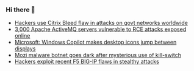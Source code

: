### Hi there 👋

<!--START_SECTION:feed-->
* [Hackers use Citrix Bleed flaw in attacks on govt networks worldwide](https://www.bleepingcomputer.com/news/security/hackers-use-citrix-bleed-flaw-in-attacks-on-govt-networks-worldwide/)
* [3,000 Apache ActiveMQ servers vulnerable to RCE attacks exposed online](https://www.bleepingcomputer.com/news/security/3-000-apache-activemq-servers-vulnerable-to-rce-attacks-exposed-online/)
* [Microsoft: Windows Copilot makes desktop icons jump between displays](https://www.bleepingcomputer.com/news/microsoft/microsoft-windows-copilot-makes-desktop-icons-jump-between-displays/)
* [Mozi malware botnet goes dark after mysterious use of kill-switch](https://www.bleepingcomputer.com/news/security/mozi-malware-botnet-goes-dark-after-mysterious-use-of-kill-switch/)
* [Hackers exploit recent F5 BIG-IP flaws in stealthy attacks](https://www.bleepingcomputer.com/news/security/hackers-exploit-recent-f5-big-ip-flaws-in-stealthy-attacks/)
<!--END_SECTION:feed-->

<!--
**frankenk/frankenk** is a ✨ _special_ ✨ repository because its `README.md` (this file) appears on your GitHub profile.

Here are some ideas to get you started:

- 🔭 I’m currently working on ...
- 🌱 I’m currently learning ...
- 👯 I’m looking to collaborate on ...
- 🤔 I’m looking for help with ...
- 💬 Ask me about ...
- 📫 How to reach me: ...
- 😄 Pronouns: ...
- ⚡ Fun fact: ...
-->



